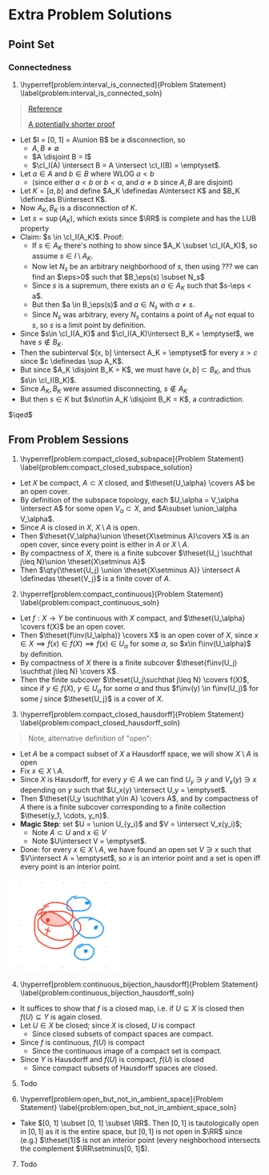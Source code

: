 # Extra Problem Solutions

## Point Set

### Connectedness

1. \hyperref[problem:interval_is_connected]{Problem Statement} \label{problem:interval_is_connected_soln}

> [Reference](https://sites.math.washington.edu/~morrow/334_16/connected.pdf)
>
> [A potentially shorter proof](https://math.stackexchange.com/questions/934421/proof-of-that-every-interval-is-connected)

- Let $I = [0, 1] = A\union B$ be a disconnection, so
  - $A, B \neq \emptyset$
  - $A \disjoint B = I$
  - $\cl_I(A) \intersect B = A \intersect \cl_I(B) = \emptyset$.
- Let $a\in A$ and $b\in B$ where WLOG $a<b$ 
  - (since either $a<b$ or $b<a$, and $a\neq b$ since $A, B$ are disjoint)
- Let $K = [a, b]$ and define $A_K \definedas A\intersect K$ and $B_K \definedas B\intersect K$.
- Now $A_K, B_K$ is a disconnection of $K$.
- Let $s = \sup(A_K)$, which exists since $\RR$ is complete and has the LUB property
- Claim: $s \in \cl_I(A_K)$. Proof:
  - If $s\in A_K$ there's nothing to show since $A_K \subset \cl_I(A_K)$, so assume $s\in I\setminus A_K$.
  - Now let $N_s$ be an arbitrary neighborhood of $s$, then using ??? we can find an $\eps>0$ such that $B_\eps(s) \subset N_s$
  - Since $s$ is a supremum, there exists an $a\in A_K$ such that $s-\eps < a$.
  - But then $a \in B_\eps(s)$ and $a\in N_s$ with $a\neq s$.
  - Since $N_s$ was arbitrary, every $N_s$ contains a point of $A_K$ not equal to $s$, so $s$ is a limit point by definition.
- Since $s\in \cl_I(A_K)$ and $\cl_I(A_K)\intersect B_K = \emptyset$, we have $s\not \in B_K$.
- Then the subinterval $(x, b] \intersect A_K = \emptyset$ for every $x>c$ since $c \definedas \sup A_K$.
- But since $A_K \disjoint B_K = K$, we must have $(x, b] \subset B_K$, and thus $s\in \cl_I(B_K)$.
- Since $A_K, B_K$ were assumed disconnecting, $s\not \in A_K$
- But then $s\in K$ but $s\not\in A_K \disjoint B_K = K$, a contradiction.

$\qed$




## From Problem Sessions


1. \hyperref[problem:compact_closed_subspace]{Problem Statement} \label{problem:compact_closed_subspace_solution}
  - Let $X$ be compact, $A\subset X$ closed, and $\theset{U_\alpha} \covers A$ be an open cover.
  - By definition of the subspace topology, each $U_\alpha = V_\alpha \intersect A$ for some open $V_\alpha \subset X$, and $A\subset \union_\alpha V_\alpha$.
  - Since $A$ is closed in $X$, $X\setminus A$ is open.
  - Then $\theset{V_\alpha}\union \theset{X\setminus A}\covers X$ is an open cover, since every point is either in $A$ or $X\setminus A$.
  - By compactness of $X$, there is a finite subcover $\theset{U_j \suchthat j\leq N}\union \theset{X\setminus A}$
  - Then $\qty{\theset{U_j} \union \theset{X\setminus A}} \intersect A \definedas \theset{V_j}$ is a finite cover of $A$.
2. \hyperref[problem:compact_continuous]{Problem Statement} \label{problem:compact_continuous_soln}
  - Let $f:X\to Y$ be continuous with $X$ compact, and $\theset{U_\alpha} \covers f(X)$ be an open cover.
  - Then $\theset{f\inv(U_\alpha)} \covers X$ is an open cover of $X$, since $x\in X \implies f(x) \in f(X) \implies f(x) \in U_\alpha$ for some $\alpha$, so $x\in f\inv(U_\alpha)$ by definition.
  - By compactness of $X$ there is a finite subcover $\theset{f\inv(U_j) \suchthat j\leq N} \covers X$.
  - Then the finite subcover $\theset{U_j\suchthat j\leq N} \covers f(X)$, since if $y\in f(X)$, $y\in U_\alpha$ for some $\alpha$ and thus $f\inv(y) \in f\inv(U_j)$ for some $j$ since $\theset{U_j}$ is a cover of $X$.

3. \hyperref[problem:compact_closed_hausdorff]{Problem Statement} \label{problem:compact_closed_hausdorff_soln}

> Note, alternative definition of "open":

  - Let $A$ be a compact subset of $X$ a Hausdorff space, we will show $X\setminus A$ is open
  - Fix $x\in X\setminus A$.
  - Since $X$ is Hausdorff, for every $y\in A$ we can find $U_y \ni y$ and $V_x(y) \ni x$ depending on $y$ such that $U_x(y) \intersect U_y = \emptyset$.
  - Then $\theset{U_y \suchthat y\in A} \covers A$, and by compactness of $A$ there is a finite subcover corresponding to a finite collection $\theset{y_1, \cdots, y_n}$.
  - **Magic Step**: set $U = \union U_{y_i}$ and $V = \intersect V_x(y_i)$; 
    - Note $A\subset U$ and $x\in V$
    - Note $U\intersect V = \emptyset$.
  - Done: for every $x\in X\setminus A$, we have found an open set $V\ni x$ such that $V\intersect A = \emptyset$, so $x$ is an interior point and a set is open iff every point is an interior point.

 ![](figures/image_2020-06-11-20-14-26.png) 

4. \hyperref[problem:continuous_bijection_hausdorff]{Problem Statement} \label{problem:continuous_bijection_hausdorff_soln}

  - It suffices to show that $f$ is a closed map, i.e. if $U\subseteq X$ is closed then $f(U)\subseteq Y$ is again closed.
  - Let $U\in X$ be closed; since $X$ is closed, $U$ is compact 
    - Since closed subsets of compact spaces are compact.
  - Since $f$ is continuous, $f(U)$ is compact
    - Since the continuous image of a compact set is compact.
  - Since $Y$ is Hausdorff and $f(U)$ is compact, $f(U)$ is closed 
    - Since compact subsets of Hausdorff spaces are closed.

5. Todo

6. \hyperref[problem:open_but_not_in_ambient_space]{Problem Statement} \label{problem:open_but_not_in_ambient_space_soln}

  - Take $[0, 1] \subset [0, 1] \subset \RR$.
    Then $[0, 1]$ is tautologically open in $[0, 1]$ as it is the entire space, but $[0, 1]$ is not open in $\RR$ since (e.g.) $\theset{1}$ is not an interior point (every neighborhood intersects the complement $\RR\setminus[0, 1]$).

7. Todo
